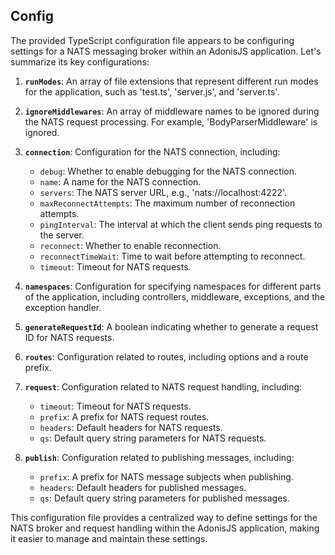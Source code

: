 ## Config
The provided TypeScript configuration file appears to be configuring settings for a NATS messaging broker within an AdonisJS application. Let's summarize its key configurations:

1. **`runModes`**: An array of file extensions that represent different run modes for the application, such as 'test.ts', 'server.js', and 'server.ts'.

2. **`ignoreMiddlewares`**: An array of middleware names to be ignored during the NATS request processing. For example, 'BodyParserMiddleware' is ignored.

3. **`connection`**: Configuration for the NATS connection, including:
    - `debug`: Whether to enable debugging for the NATS connection.
    - `name`: A name for the NATS connection.
    - `servers`: The NATS server URL, e.g., 'nats://localhost:4222'.
    - `maxReconnectAttempts`: The maximum number of reconnection attempts.
    - `pingInterval`: The interval at which the client sends ping requests to the server.
    - `reconnect`: Whether to enable reconnection.
    - `reconnectTimeWait`: Time to wait before attempting to reconnect.
    - `timeout`: Timeout for NATS requests.

4. **`namespaces`**: Configuration for specifying namespaces for different parts of the application, including controllers, middleware, exceptions, and the exception handler.

5. **`generateRequestId`**: A boolean indicating whether to generate a request ID for NATS requests.

6. **`routes`**: Configuration related to routes, including options and a route prefix.

7. **`request`**: Configuration related to NATS request handling, including:
    - `timeout`: Timeout for NATS requests.
    - `prefix`: A prefix for NATS request routes.
    - `headers`: Default headers for NATS requests.
    - `qs`: Default query string parameters for NATS requests.

8. **`publish`**: Configuration related to publishing messages, including:
    - `prefix`: A prefix for NATS message subjects when publishing.
    - `headers`: Default headers for published messages.
    - `qs`: Default query string parameters for published messages.

This configuration file provides a centralized way to define settings for the NATS broker and request handling within the AdonisJS application, making it easier to manage and maintain these settings.
